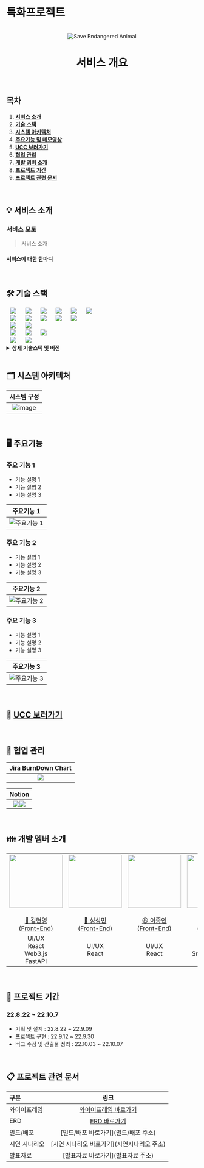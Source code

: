 # 특화프로젝트

<div align="center">
  <br />
  <img src="./assets/sea.png" alt="Save Endangered Animal" />
  <br />
  <h1>서비스 개요</h1>
  <br />
</div>

## 목차

1. [**서비스 소개**](#1)
2. [**기술 스택**](#2)
3. [**시스템 아키텍처**](#3)
4. [**주요기능 및 데모영상**](#4)
5. [**UCC 보러가기**](#5)
6. [**협업 관리**](#6)
7. [**개발 멤버 소개**](#7)
8. [**프로젝트 기간**](#8)
9. [**프로젝트 관련 문서**](#9)

<br/>

<div id="1"></div>

## 💡 서비스 소개

### 서비스 모토

> 서비스 소개

#### 서비스에 대한 한마디

<br/>

<div id="2"></div>

## 🛠️ 기술 스택

<img src="https://img.shields.io/badge/Amazon S3-569A31?style=for-the-badge&logo=Amazon S3&logoColor=white" style="height : auto; margin-left : 10px; margin-right : 10px;"/>
<img src="https://img.shields.io/badge/Ubuntu-E95420?style=for-the-badge&logo=Ubuntu&logoColor=white" style="height : auto; margin-left : 10px; margin-right : 10px;"/>
<img src="https://img.shields.io/badge/Jenkins-D24939?style=for-the-badge&logo=Jenkins&logoColor=white" style="height : auto; margin-left : 10px; margin-right : 10px;"/>
<img src="https://img.shields.io/badge/Docker-2496ED?style=for-the-badge&logo=Docker&logoColor=white" style="height : auto; margin-left : 10px; margin-right : 10px;"/>
<img src="https://img.shields.io/badge/Nginx-009639?style=for-the-badge&logo=NGINX&logoColor=white" style="height : auto; margin-left : 10px; margin-right : 10px;"/>
<img src="https://img.shields.io/badge/IPFS-65C2CB?style=for-the-badge&logo=IPFS&logoColor=white" style="height : auto; margin-left : 10px; margin-right : 10px;"/>
<br>
<img src="https://img.shields.io/badge/Java-FF7800?style=for-the-badge&logo=Java&logoColor=white" style="height : auto; margin-left : 10px; margin-right : 10px;"/>
<img src="https://img.shields.io/badge/Spring Boot-6DB33F?style=for-the-badge&logo=Spring Boot&logoColor=white" style="height : auto; margin-left : 10px; margin-right : 10px;"/>
<img src="https://img.shields.io/badge/JPA-000000?style=for-the-badge" style="height : auto; margin-left : 10px; margin-right : 10px;"/>
<img src="https://img.shields.io/badge/Gradle-02303A?style=for-the-badge&logo=Gradle&logoColor=white" style="height : auto; margin-left : 10px; margin-right : 10px;"/>
<img src="https://img.shields.io/badge/MySQL-4479A1?style=for-the-badge&logo=MySQL&logoColor=white" style="height : auto; margin-left : 10px; margin-right : 10px;"/>
<br>

<img src="https://img.shields.io/badge/Python-3776AB?style=for-the-badge&logo=Python&logoColor=white" style="height : auto; margin-left : 10px; margin-right : 10px;"/>
<img src="https://img.shields.io/badge/FastAPI-009688?style=for-the-badge&logo=FastAPI&logoColor=white" style="height : auto; margin-left : 10px; margin-right : 10px;"/>
<br>

<img src="https://img.shields.io/badge/React-61DAFB?style=for-the-badge&logo=React&logoColor=white" style="height : auto; margin-left : 10px; margin-right : 10px;"/>
<img src="https://img.shields.io/badge/Node.js-339939?style=for-the-badge&logo=Node.js&logoColor=white" style="height : auto; margin-left : 10px; margin-right : 10px;"/>
<img src="https://img.shields.io/badge/Web3.js-F16822?style=for-the-badge&logo=Web3.js&logoColor=white" style="height : auto; margin-left : 10px; margin-right : 10px;"/>

<br>
<img src="https://img.shields.io/badge/Jira-0052CC?style=for-the-badge&logo=Jira&logoColor=white" style="height : auto; margin-left : 10px; margin-right : 10px;"/>
<img src="https://img.shields.io/badge/GitLab-FCA121?style=for-the-badge&logo=GitLab&logoColor=white" style="height : auto; margin-left : 10px; margin-right : 10px;"/> <br/>

<details><summary> <b> 상세 기술스택 및 버전</b> </summary>

| 구분            | 기술스택            | 상세내용               | 버전          |
| ------------- | --------------- | ------------------ | ----------- |
| 공통            | 형상관리            | Gitlab             | \-          |
|               | 이슈관리            | Jira               | \-          |
|               | 커뮤니케이션          | Mattermost, Notion | \-          |
| BackEnd       | DB              | MySQL              | 5.7         |
|               |                 | JPA                | \-          |
|               | Java            | Zulu               | 8.33.0.1    |
|               | Spring          | Spring             | 5.3.6       |
|               |                 | Spring Boot        | 2.4.5       |
|               | IDE             | IntelliJ           | 2022.1.3    |
|               | Cloud Storage   | AWS S3             | \-          |
|               | Build           | Gradle             | 7.3.2       |
|               | API Docs        | Postman            |             |
| SmartContract |                 | Solidity           | ^0.8.4      |
|               | IDE             | Remix              | 0.26.3      |
| FrontEnd      | HTML5           |                    | \-          |
|               | CSS3            |                    | \-          |
|               | JavaScript(ES6) |                    | \-          |
|               | React           | React              | 17.0.0      |
|               | IDE             | Visual Studio Code | 1.70.0      |
| Server        | 서버              | AWS EC2            | \-          |
|               | 플랫폼             | Ubuntu             | 20.04.3 LTS |
|               | CI/CD           | Docker             | 20.10.17    |
|               |                 | Jenkins            | 2.361.1     |

</details>

<br />

<div id="3"></div>

## 🗂️ 시스템 아키텍처

| 시스템 구성                                                       |
|:------------------------------------------------------------:|
| ![image](./assets/아키텍쳐.png) |

<br />

<div id="4"></div>

## 🖥️ 주요기능

### 주요 기능 1

- 기능 설명 1
- 기능 설명 2
- 기능 설명 3

| 주요기능 1                             |
|:----------------------------------:|
| <img src="이미지 url" alt="주요기능 1" /> |

### 주요 기능 2

- 기능 설명 1
- 기능 설명 2
- 기능 설명 3

| 주요기능 2                             |
|:----------------------------------:|
| <img src="이미지 url" alt="주요기능 2" /> |

### 주요 기능 3

- 기능 설명 1
- 기능 설명 2
- 기능 설명 3

| 주요기능 3                             |
|:----------------------------------:|
| <img src="이미지 url" alt="주요기능 3" /> |

<br/>

<div id="5"></div>

## 🎥 [UCC 보러가기](https://youtu.be/m4tpFUsXdW0)

<br />

## 👥 협업 관리

| Jira BurnDown Chart                                               |
|:-----------------------------------------------------------------:|
| <img src="./assets/번다운차트.png" /> |

| Notion                                                                                                                            |
|:---------------------------------------------------------------------------------------------------------------------------------:|
| <img src="./assets/API명세서.png" /><img src="./assets/회의록.png" /> |

<br />

## 👪 개발 멤버 소개

<table>
    <tr>
        <td height="140px" align="center"> <a href="https://github.com/Cr-Mo-Marco-3000">
            <img src="./assets/김현영.jpg" width="140px" /> <br><br> 👑 김현영 <br>(Front-End) </a> <br></td>
        <td height="140px" align="center"> <a href="https://github.com/깃허브 링크">
            <img src="./assets/성성민.jpg" width="140px" /> <br><br> 🙂 성성민 <br>(Front-End) </a> <br></td>
        <td height="140px" align="center"> <a href="https://github.com/깃허브 링크">
            <img src="./assets/이종인.jpg" width="140px" /> <br><br> 😆 이종인 <br>(Front-End) </a> <br></td>
        <td height="140px" align="center"> <a href="https://github.com/SilverLight96">
            <img src="./assets/강경은.jpg" width="140px" /> <br><br> 😁 강경은 <br>(Back-End) </a> <br></td>
        <td height="140px" align="center"> <a href="https://github.com/kkh9700">
            <img src="./assets/김경환.jpg" width="140px" /> <br><br> 😶 김경환 <br>(Back-End) </a> <br></td>
    </tr>
    <tr>
        <td align="center">UI/UX<br/>React<br/>Web3.js<br/>FastAPI</td>
        <td align="center">UI/UX<br/>React<br</td>
        <td align="center">UI/UX<br/>React</td>
        <td align="center">REST API<br/>Smart Contract<br/></td>
        <td align="center">REST API<br/>DB<br/>S3<br/>CI/CD<br/></td>
    </tr>
</table>

<br />

<div id="8"></div>

<div id="8"></div>

## 📆 프로젝트 기간

### 22.8.22 ~ 22.10.7

- 기획 및 설계 : 22.8.22 ~ 22.9.09
- 프로젝트 구현 : 22.9.12 ~ 22.9.30
- 버그 수정 및 산출물 정리 : 22.10.03 ~ 22.10.07

<br />

<div id="9"></div>

## 📋 프로젝트 관련 문서

| 구분      | 링크                                                                                                                      |
|:------- |:-----------------------------------------------------------------------------------------------------------------------:|
| 와이어프레임  | [와이어프레임 바로가기](https://www.figma.com/file/6AqH2FhNiE8bfmz9ejHpCT/%ED%8A%B9%ED%99%94-5%EB%B0%98-6%EC%A1%B0?node-id=0%3A1) |
| ERD     | [ERD 바로가기](https://www.erdcloud.com/d/cwdAmY6DuYgX46o2F)                                                                |
| 빌드/배포   | [빌드/배포 바로가기](빌드/배포 주소)                                                                                                  |
| 시연 시나리오 | [시연 시나리오 바로가기](시연시나리오 주소)                                                                                               |
| 발표자료    | [발표자료 바로가기](발표자료 주소)                                                                                                    |
